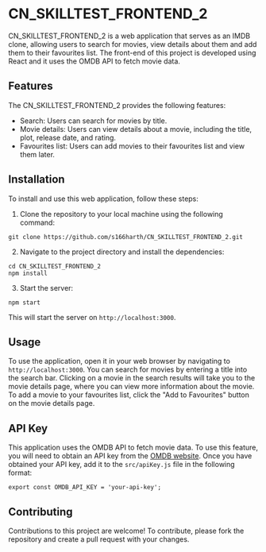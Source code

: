 

# CN_SKILLTEST_FRONTEND_2

CN_SKILLTEST_FRONTEND_2 is a web application that serves as an IMDB clone, allowing users to search for movies, view details about them and add them to their favourites list. The front-end of this project is developed using React and it uses the OMDB API to fetch movie data.

## Features

The CN_SKILLTEST_FRONTEND_2 provides the following features:

- Search: Users can search for movies by title.
- Movie details: Users can view details about a movie, including the title, plot, release date, and rating.
- Favourites list: Users can add movies to their favourites list and view them later.

## Installation

To install and use this web application, follow these steps:

1. Clone the repository to your local machine using the following command:

```
git clone https://github.com/s166harth/CN_SKILLTEST_FRONTEND_2.git
```

2. Navigate to the project directory and install the dependencies:

```
cd CN_SKILLTEST_FRONTEND_2
npm install
```

3. Start the server:

```
npm start
```

This will start the server on `http://localhost:3000`.

## Usage

To use the application, open it in your web browser by navigating to `http://localhost:3000`. You can search for movies by entering a title into the search bar. Clicking on a movie in the search results will take you to the movie details page, where you can view more information about the movie. To add a movie to your favourites list, click the "Add to Favourites" button on the movie details page.

## API Key

This application uses the OMDB API to fetch movie data. To use this feature, you will need to obtain an API key from the [OMDB website](http://www.omdbapi.com/). Once you have obtained your API key, add it to the `src/apiKey.js` file in the following format:

```
export const OMDB_API_KEY = 'your-api-key';
```

## Contributing

Contributions to this project are welcome! To contribute, please fork the repository and create a pull request with your changes.
